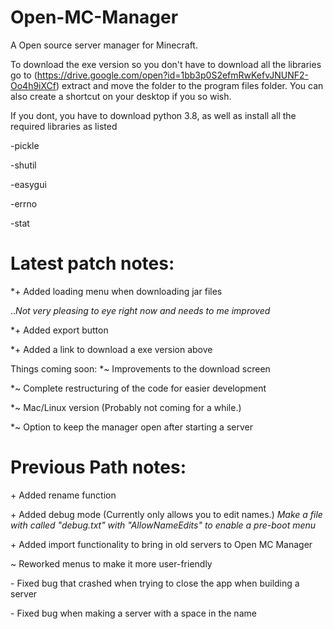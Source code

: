 # Open-MC-Manager
A Open source server manager for Minecraft.

To download the exe version so you don't have to download all the libraries 
go to (https://drive.google.com/open?id=1bb3p0S2efmRwKefvJNUNF2-Oo4h9iXCf) extract and move the folder to the program files folder.  You can also create a shortcut on your desktop if you so wish.

If you dont, you have to download python 3.8, as well as install all the required libraries as listed

-pickle

-shutil

-easygui

-errno

-stat

# Latest patch notes:

*\+ Added loading menu when downloading jar files

  ..*Not very pleasing to eye right now and needs to me improved*
		
*\+ Added export button

*\+ Added a link to download a exe version above

Things coming soon:
  *\~ Improvements to the download screen
		
  *\~ Complete restructuring of the code for easier development
		
  *\~ Mac/Linux version (Probably not coming for a while.)
		
  *\~ Option to keep the manager open after starting a server

# Previous Path notes:
  \+ Added rename function
		
  \+ Added debug mode (Currently only allows you to edit names.)
      *Make a file with called "debug.txt" with "AllowNameEdits" to enable a pre-boot menu*
						
  \+ Added import functionality to bring in old servers to Open MC Manager
		
  \~ Reworked menus to make it more user-friendly
		
  \- Fixed bug that crashed when trying to close the app when building a server
		
  \- Fixed bug when making a server with a space in the name
